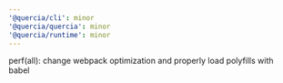 ```yaml
---
'@quercia/cli': minor
'@quercia/quercia': minor
'@quercia/runtime': minor
---
```


perf(all): change webpack optimization and properly load polyfills with babel
